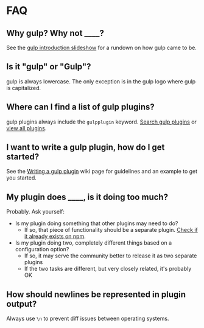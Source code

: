 # FAQ

## Why gulp? Why not ____?

See the [gulp introduction slideshow] for a rundown on how gulp came to be.

## Is it "gulp" or "Gulp"?

gulp is always lowercase. The only exception is in the gulp logo where gulp is 
capitalized.

## Where can I find a list of gulp plugins?

gulp plugins always include the `gulpplugin` keyword. 
[Search gulp plugins][search-gulp-plugins] or 
[view all plugins][npm plugin search].

## I want to write a gulp plugin, how do I get started?

See the [Writing a gulp plugin] wiki page for guidelines and an example to get 
you started.

## My plugin does ____, is it doing too much?

Probably. Ask yourself:

* Is my plugin doing something that other plugins may need to do?
  * If so, that piece of functionality should be a separate plugin. 
    [Check if it already exists on npm][npm plugin search].
* Is my plugin doing two, completely different things based on a configuration 
  option?
  * If so, it may serve the community better to release it as two separate 
    plugins
  * If the two tasks are different, but very closely related, it's probably OK

## How should newlines be represented in plugin output?

Always use `\n` to prevent diff issues between operating systems.

[Writing a gulp plugin]: writing-a-plugin/README.md
[gulp introduction slideshow]: https://slides.com/contra/gulp#/
[search-gulp-plugins]: https://gulpjs.com/plugins/
[npm plugin search]: https://www.npmjs.com/search?q=keywords:gulpplugin
